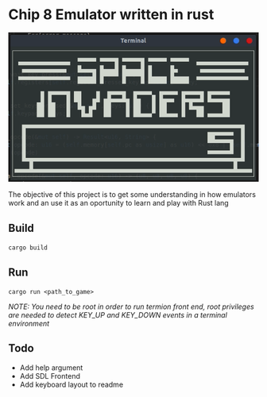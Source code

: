 # Chip 8 Emulator written in rust

![Preview](https://raw.githubusercontent.com/nicoan/chip8emu/master/preview.gif)

The objective of this project is to get some understanding in how emulators work and an use it as an oportunity to learn and play with Rust lang 

## Build

`cargo build`

## Run

`cargo run <path_to_game>`

*NOTE: You need to be root in order to run termion front end, root privileges are needed to detect KEY_UP and KEY_DOWN events in a terminal environment*

## Todo

- Add help argument
- Add SDL Frontend
- Add keyboard layout to readme
